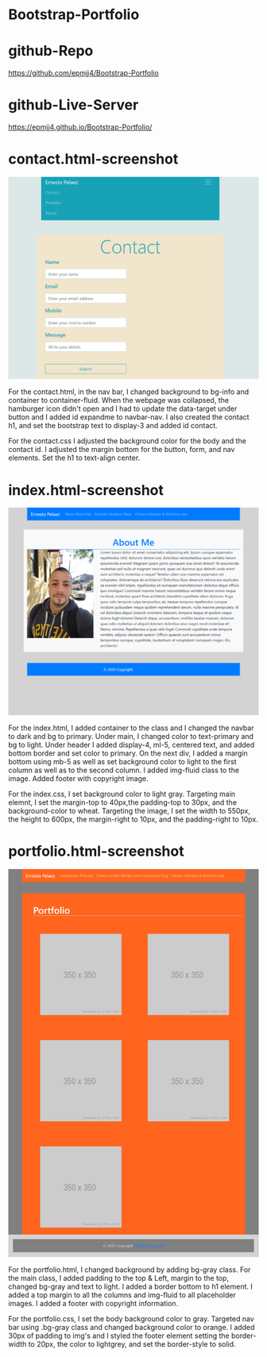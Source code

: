# Bootstrap-Portfolio

# github-Repo

https://github.com/epmjj4/Bootstrap-Portfolio

# github-Live-Server

https://epmjj4.github.io/Bootstrap-Portfolio/

# contact.html-screenshot

![](assets\contact-screenshot.png)

For the contact.html, in the nav bar, I changed background to bg-info and container to container-fluid. 
When the webpage was collapsed, the hamburger icon didn't open and I had to update the data-target under button and I added id expandme to navbar-nav. I also created the contact h1, and set the bootstrap text to display-3 and added id contact. 

For the contact.css I adjusted the background color for the body and the contact id. I adjusted the margin bottom for the button, form, and nav elements. Set the h1 to text-align center. 

# index.html-screenshot
![](assets\about-me-screenshot.png)

For the index.html, I added container to the class and I changed the navbar to dark and bg to primary. Under main, I changed color to text-primary and bg to light. Under header I added display-4, ml-5, centered text, and added bottom border and set color to primary. On the next div, I added a margin bottom using mb-5 as well as set background color to light to the first column as well as to the second column. I added img-fluid class to the image. Added footer with copyright image. 

For the index.css, I set background color to light gray. Targeting main elemnt, I set the margin-top to 40px,the padding-top to 30px, and the background-color to wheat. Targeting the image, I set the width to 550px, the height to 600px, the margin-right to 10px, and the padding-right to 10px.

# portfolio.html-screenshot
![](assets\portfolio-screenshot.png)

For the portfolio.html, I changed background by adding bg-gray class. For the main class, I added padding to the top & Left, margin to the top, changed bg-gray and text to light. I added a border bottom to h1 element. I added a top margin to all the columns and img-fluid to all placeholder images. I added a footer with copyright information. 

For the portfolio.css, I set the body background color to gray. Targeted nav bar using .bg-gray class and changed background color to orange. I added 30px of padding to img's and I styled the footer element  setting the border-width to 20px, the color to lightgrey, and set the border-style to solid. 